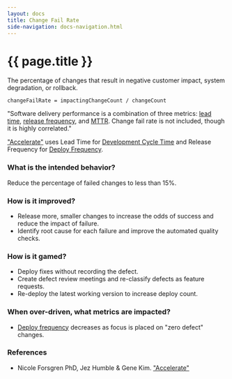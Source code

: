 ```yaml
---
layout: docs
title: Change Fail Rate
side-navigation: docs-navigation.html
---
```


# {{ page.title }}

The percentage of changes that result in negative customer impact, system degradation, or rollback.

`changeFailRate = impactingChangeCount / changeCount`

"Software delivery performance is a combination of three metrics: [lead time](./development-cycle-time.html), [release frequency](./deploy-frequency.html), and [MTTR](./mean-time-to-repair.html). Change fail rate is not included, though it is highly correlated."

["Accelerate"](https://itrevolution.com/book/accelerate/) uses Lead Time for [Development Cycle Time](./development-cycle-time.html) and Release Frequency for [Deploy Frequency](./deploy-frequency.html).

### What is the intended behavior?

Reduce the percentage of failed changes to less than 15%.

### How is it improved?

- Release more, smaller changes to increase the odds of success and reduce the impact of failure.
- Identify root cause for each failure and improve the automated quality checks.

### How is it gamed?

- Deploy fixes without recording the defect.
- Create defect review meetings and re-classify defects as feature requests.
- Re-deploy the latest working version to increase deploy count.

### When over-driven, what metrics are impacted?

- [Deploy frequency](./deploy-frequency.html) decreases as focus is placed on "zero defect" changes.

### References
- Nicole Forsgren PhD, Jez Humble & Gene Kim. ["Accelerate"](https://itrevolution.com/book/accelerate/)


